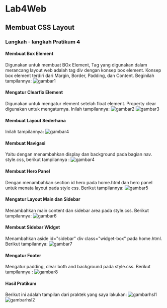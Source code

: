 # Lab4Web
## Membuat CSS Layout
### Langkah - langkah Pratikum 4

#### Membuat Box Element
Digunakan untuk membuat BOx Element, Tag yang digunakan dalam merancang layout web adalah tag div dengan konsep box element. Konsep box element terdiri dari Margin, Border, Padding, dan Content. Beginilah tampilannya:
![gambar1](screenshot/ss1.png)

#### Mengatur Clearfix Element
Digunakan untuk mengatur element setelah float element. Property clear digunakan untuk mengaturnya. Inilah tampilannya:
![gambar2](screenshot/ss2.png)
![gambar3](screenshot/ss3.png)

#### Membuat Layout Sederhana
 Inilah tampilannya:
![gambar4](screenshot/ss4.png)

#### Membuat Navigasi
Yaitu dengan menambahkan display dan background pada bagian nav. style.css, berikut tampilannya :
![gambar4](screenshot/ss5.png)

#### Membuat Hero Panel
Dengan menambahkan section id hero pada home.html dan hero panel untuk menata layout pada style css. Berikut tampilannya:
![gambar5](screenshot/ss6.png)

#### Mengatur Layout Main dan Sidebar
Menambahkan main content dan sidebar area pada style.css. Berikut tampilannya:
![gambar6](screenshot/ss7.png)

#### Membuat Sidebar Widget
Menambahkan aside id="sidebar" div class="widget-box" pada home.html. Berikut tampilannya:
![gambar7](screenshot/ss8.png)

#### Mengatur Footer
Mengatur padding, clear both and background pada style.css. Berikut tampilannya :
![gambar8](screenshot/ss9.png)

#### Hasil Pratikum 
Berikut ini adalah tampilan dari praktek yang saya lakukan:
![gambarhsl1](screenshot/hsl1.png)
![gambarhsl2](screenshot/hsl2.png)